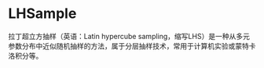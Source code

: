 # LHSample
拉丁超立方抽样（英语：Latin hypercube sampling，缩写LHS）是一种从多元参数分布中近似随机抽样的方法，属于分层抽样技术，常用于计算机实验或蒙特卡洛积分等。
